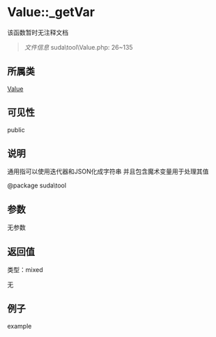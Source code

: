 # Value::_getVar

该函数暂时无注释文档

> *文件信息* suda\tool\Value.php: 26~135

## 所属类 

[Value](../Value.md)

## 可见性

 public 

## 说明


通用指可以使用迭代器和JSON化成字符串
并且包含魔术变量用于处理其值

@package suda\tool


## 参数


无参数


## 返回值

类型：mixed

无



## 例子

example